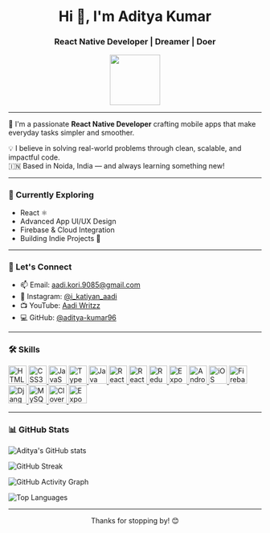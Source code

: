 <h1 align="center">Hi 👋, I'm Aditya Kumar</h1>
<h3 align="center">React Native Developer | Dreamer | Doer</h3>

<p align="center">
  <img src="https://user-images.githubusercontent.com/18350557/176309783-0785949b-9127-417c-8b55-ab5a4333674e.gif" width="100"/>
</p>

---

🚀 I'm a passionate **React Native Developer** crafting mobile apps that make everyday tasks simpler and smoother.

💡 I believe in solving real-world problems through clean, scalable, and impactful code.  
🇮🇳 Based in Noida, India — and always learning something new!  

---

### 🧠 Currently Exploring
- React ⚛️
- Advanced App UI/UX Design
- Firebase & Cloud Integration
- Building Indie Projects 🚀

---

### 💬 Let's Connect

- 📫 Email: [aadi.kori.9085@gmail.com](mailto:aadi.kori.9085@gmail.com)  
- 📸 Instagram: [@i_katiyan_aadi](https://instagram.com/i_katiyan_aadi)  
- 📺 YouTube: [Aadi Writzz](https://www.youtube.com/c/aadiwritzz)  
- 💻 GitHub: [@aditya-kumar96](https://github.com/aditya-kumar96)

---

### 🛠️ Skills

<p align="left"> <!-- HTML --> <a href="https://developer.mozilla.org/en-US/docs/Web/HTML" target="_blank" rel="noreferrer"> <img src="https://cdn.jsdelivr.net/npm/simple-icons@latest/icons/html5.svg" width="36" height="36" alt="HTML5" /> </a> <!-- CSS --> <a href="https://developer.mozilla.org/en-US/docs/Web/CSS" target="_blank" rel="noreferrer"> <img src="https://cdn.jsdelivr.net/npm/simple-icons@latest/icons/css3.svg" width="36" height="36" alt="CSS3" /> </a> <!-- JavaScript --> <a href="https://developer.mozilla.org/en-US/docs/Web/JavaScript" target="_blank" rel="noreferrer"> <img src="https://cdn.jsdelivr.net/npm/simple-icons@latest/icons/javascript.svg" width="36" height="36" alt="JavaScript" /> </a> <!-- TypeScript --> <a href="https://www.typescriptlang.org/" target="_blank" rel="noreferrer"> <img src="https://cdn.jsdelivr.net/npm/simple-icons@latest/icons/typescript.svg" width="36" height="36" alt="TypeScript" /> </a> <!-- Java --> <a href="https://www.java.com/" target="_blank" rel="noreferrer"> <img src="https://cdn.jsdelivr.net/npm/simple-icons@latest/icons/java.svg" width="36" height="36" alt="Java" /> </a> <!-- React --> <a href="https://reactjs.org/" target="_blank" rel="noreferrer"> <img src="https://cdn.jsdelivr.net/npm/simple-icons@latest/icons/react.svg" width="36" height="36" alt="React" /> </a> <!-- React Native --> <a href="https://reactnative.dev/" target="_blank" rel="noreferrer"> <img src="https://cdn.jsdelivr.net/npm/simple-icons@latest/icons/react.svg" width="36" height="36" alt="React Native" /> </a> <!-- Redux --> <a href="https://redux.js.org/" target="_blank" rel="noreferrer"> <img src="https://cdn.jsdelivr.net/npm/simple-icons@latest/icons/redux.svg" width="36" height="36" alt="Redux" /> </a> <!-- Expo --> <a href="https://expo.dev/" target="_blank" rel="noreferrer"> <img src="https://cdn.jsdelivr.net/npm/simple-icons@latest/icons/expo.svg" width="36" height="36" alt="Expo" /> </a> <!-- Android --> <a href="https://developer.android.com/" target="_blank" rel="noreferrer"> <img src="https://cdn.jsdelivr.net/npm/simple-icons@latest/icons/android.svg" width="36" height="36" alt="Android" /> </a> <!-- iOS (Apple logo as placeholder) --> <a href="https://developer.apple.com/ios/" target="_blank" rel="noreferrer"> <img src="https://cdn.jsdelivr.net/npm/simple-icons@latest/icons/apple.svg" width="36" height="36" alt="iOS" /> </a> <!-- Firebase --> <a href="https://firebase.google.com/" target="_blank" rel="noreferrer"> <img src="https://cdn.jsdelivr.net/npm/simple-icons@latest/icons/firebase.svg" width="36" height="36" alt="Firebase" /> </a> <!-- Django --> <a href="https://www.djangoproject.com/" target="_blank" rel="noreferrer"> <img src="https://cdn.jsdelivr.net/npm/simple-icons@latest/icons/django.svg" width="36" height="36" alt="Django" /> </a> <!-- MySQL --> <a href="https://www.mysql.com/" target="_blank" rel="noreferrer"> <img src="https://cdn.jsdelivr.net/npm/simple-icons@latest/icons/mysql.svg" width="36" height="36" alt="MySQL" /> </a> <!-- Clover Web API (no official icon, using globe icon as placeholder) --> <a href="https://docs.clover.com/build/web-api/" target="_blank" rel="noreferrer"> <img src="https://cdn.jsdelivr.net/npm/simple-icons@latest/icons/internetarchive.svg" width="36" height="36" alt="Clover Web API" /> </a> <!-- Expo Router (no official icon yet) --> <a href="https://expo.github.io/router/docs" target="_blank" rel="noreferrer"> <img src="https://cdn.jsdelivr.net/npm/simple-icons@latest/icons/openapiinitiative.svg" width="36" height="36" alt="Expo Router" /> </a> </p>

---

### 📊 GitHub Stats

<p align="left">
  <img src="https://github-readme-stats.vercel.app/api?username=aditya-kumar96&show_icons=true&theme=radical" alt="Aditya's GitHub stats" />
</p>

<p align="left">
  <img src="https://github-readme-streak-stats.herokuapp.com/?user=aditya-kumar96&theme=radical" alt="GitHub Streak" />
</p>

<p align="left">
  <img src="https://github-readme-activity-graph.cyclic.app/graph?username=aditya-kumar96&theme=react-dark&bg_color=1c1917&hide_border=true" alt="GitHub Activity Graph" />
</p>

<p align="left">
  <img src="https://github-readme-stats.vercel.app/api/top-langs/?username=aditya-kumar96&layout=compact&theme=radical" alt="Top Languages" />
</p>

---

<!-- Optional Footer -->
<p align="center">
  Thanks for stopping by! 😊  
</p>
